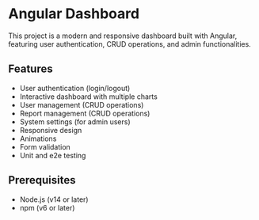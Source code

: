 # Angular Dashboard

This project is a modern and responsive dashboard built with Angular, featuring user authentication, CRUD operations, and admin functionalities.

## Features

- User authentication (login/logout)
- Interactive dashboard with multiple charts
- User management (CRUD operations)
- Report management (CRUD operations)
- System settings (for admin users)
- Responsive design
- Animations
- Form validation
- Unit and e2e testing

## Prerequisites

- Node.js (v14 or later)
- npm (v6 or later)
